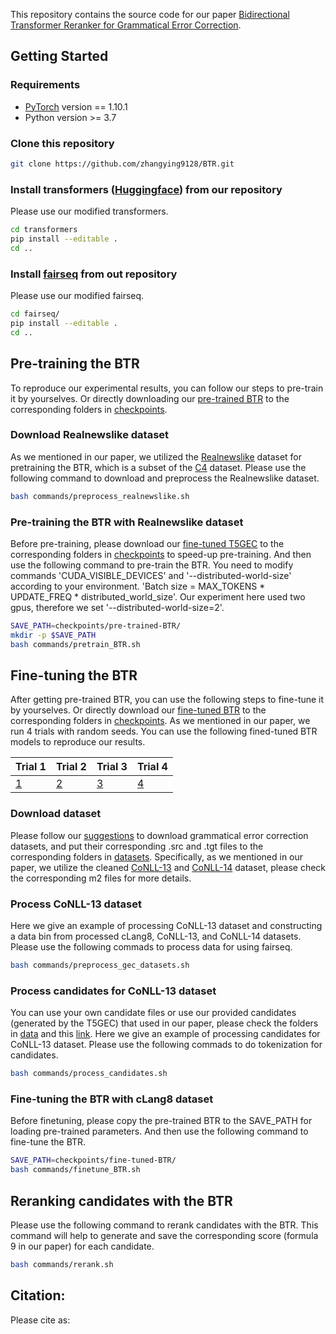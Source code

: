 This repository contains the source code for our paper [Bidirectional Transformer Reranker for Grammatical Error Correction](https://arxiv.org/abs/2305.13000).

## Getting Started
### Requirements
* [PyTorch](http://pytorch.org/) version == 1.10.1
* Python version >= 3.7

### Clone this repository 
```sh
git clone https://github.com/zhangying9128/BTR.git
```

### Install transformers ([Huggingface](https://github.com/huggingface/transformers/tree/v4.11.3)) from our repository
Please use our modified transformers.
```sh
cd transformers
pip install --editable .
cd ..
```

### Install [fairseq](https://github.com/facebookresearch/fairseq/tree/v0.10.0) from out repository
Please use our modified fairseq.
```sh
cd fairseq/
pip install --editable .
cd ..
```

## Pre-training the BTR
To reproduce our experimental results, you can follow our steps to pre-train it by yourselves.
Or directly downloading our [pre-trained BTR]() to the corresponding folders in [checkpoints]().

### Download Realnewslike dataset
As we mentioned in our paper, we utilized the [Realnewslike](https://huggingface.co/datasets/allenai/c4/tree/main/realnewslike) dataset for pretraining the BTR, which is a subset of the [C4](https://huggingface.co/datasets/allenai/c4) dataset.
Please use the following command to download and preprocess the Realnewslike dataset.
```sh
bash commands/preprocess_realnewslike.sh
```

### Pre-training the BTR with Realnewslike dataset
Before pre-training, please download our [fine-tuned T5GEC]() to the corresponding folders in [checkpoints]() to speed-up pre-training.
And then use the following command to pre-train the BTR. 
You need to modify commands 'CUDA_VISIBLE_DEVICES' and '--distributed-world-size' according to your environment.
'Batch size = MAX_TOKENS * UPDATE_FREQ * distributed_world_size'.
Our experiment here used two gpus, therefore we set '--distributed-world-size=2'.
```sh
SAVE_PATH=checkpoints/pre-trained-BTR/
mkdir -p $SAVE_PATH
bash commands/pretrain_BTR.sh
```

## Fine-tuning the BTR
After getting pre-trained BTR, you can use the following steps to fine-tune it by yourselves.
Or directly download our [fine-tuned BTR]() to the corresponding folders in [checkpoints]().
As we mentioned in our paper, we run 4 trials with random seeds. You can use the following fined-tuned BTR models to reproduce our results.

|Trial 1| Trial 2|Trial 3|Trial 4|
|---|---|---|---|
[1]()| [2]() | [3]() | [4]() | 

### Download dataset
Please follow our [suggestions](https://github.com/zhangying9128/BTR/tree/main/datasets) to download grammatical error correction datasets, and put their corresponding .src and .tgt files to the corresponding folders in [datasets](https://github.com/zhangying9128/BTR/tree/main/datasets).
Specifically, as we mentioned in our paper, we utilize the cleaned [CoNLL-13](https://github.com/zhangying9128/BTR/blob/main/data/DEV_CoNLL13_cleaned/official-preprocessed-cleanpunc.m2) and [CoNLL-14](https://github.com/zhangying9128/BTR/blob/main/data/TEST_CoNLL14_cleaned/official-2014.cleanpuncsplit.m2) dataset, please check the corresponding m2 files for more details.

### Process CoNLL-13 dataset
Here we give an example of processing CoNLL-13 dataset and constructing a data bin from processed cLang8, CoNLL-13, and CoNLL-14 datasets. 
Please use the following commads to process data for using fairseq.
```sh
bash commands/preprocess_gec_datasets.sh
```

### Process candidates for CoNLL-13 dataset
You can use your own candidate files or use our provided candidates (generated by the T5GEC) that used in our paper, please check the folders in [data](https://github.com/zhangying9128/BTR/tree/main/data) and this [link]().
Here we give an example of processing candidates for CoNLL-13 dataset. 
Please use the following commads to do tokenization for candidates.
```sh
bash commands/process_candidates.sh
```

### Fine-tuning the BTR with cLang8 dataset
Before finetuning, please copy the pre-trained BTR to the SAVE_PATH for loading pre-trained parameters.
And then use the following command to fine-tune the BTR.
```sh
SAVE_PATH=checkpoints/fine-tuned-BTR/
bash commands/finetune_BTR.sh
```


## Reranking candidates with the BTR
Please use the following command to rerank candidates with the BTR.
This command will help to generate and save the corresponding score (formula 9 in our paper) for each candidate.
```sh
bash commands/rerank.sh
```

## Citation:
Please cite as:
```bibtex

```